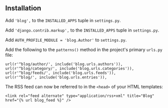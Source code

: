 ## Installation

Add ``'blog',`` to the ``INSTALLED_APPS`` tuple in ``settings.py``.

Add ``'django.contrib.markup',`` to the ``INSTALLED_APPS`` tuple in ``settings.py``.

Add ``AUTH_PROFILE_MODULE = 'blog.Author'`` to ``settings.py``.

Add the following to the ``patterns()`` method in the project's primary ``urls.py`` file:

    url(r'^blog/author/', include('blog.urls.authors')),
    url(r'^blog/category/', include('blog.urls.categories')),
    url(r'^blog/feeds/', include('blog.urls.feeds')), 
    url(r'^blog/', include('blog.urls.entries')),

The RSS feed can now be referred to in the ``<head>`` of your HTML templates:
    
    <link rel="feed alternate" type="application/rss+xml" title="Blog" href="{% url blog_feed %}" />